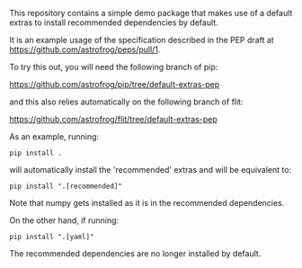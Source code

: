 This repository contains a simple demo package that makes use of a default extras to install recommended dependencies by default.

It is an example usage of the specification described in the PEP
draft at https://github.com/astrofrog/peps/pull/1.

To try this out, you will need the following branch of pip:

https://github.com/astrofrog/pip/tree/default-extras-pep

and this also relies automatically on the following branch of flit:

https://github.com/astrofrog/flit/tree/default-extras-pep

As an example, running:

    pip install .

will automatically install the 'recommended' extras and will be equivalent to:

    pip install ".[recommended]"

Note that numpy gets installed as it is in the recommended dependencies.

On the other hand, if running:

    pip install ".[yaml]"

The recommended dependencies are no longer installed by default.
